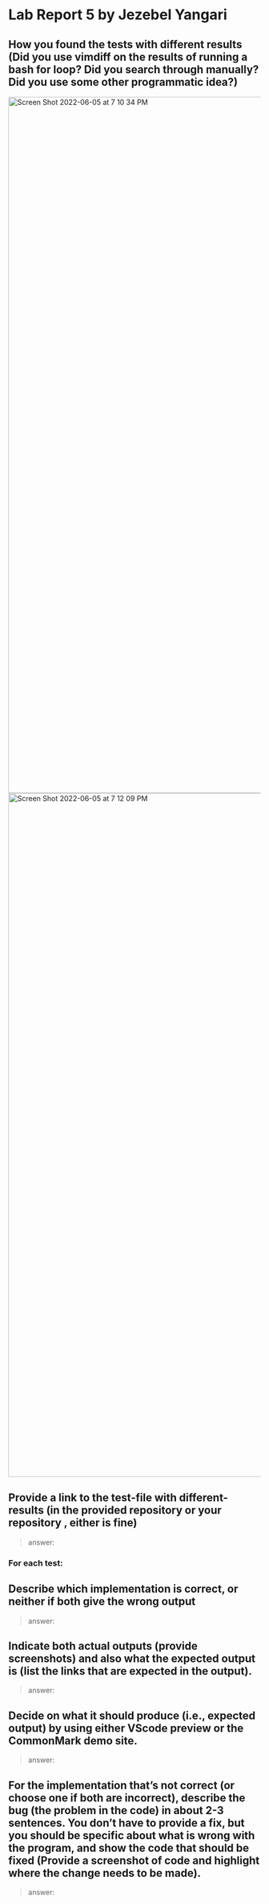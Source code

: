 # Lab Report 5 by Jezebel Yangari

## How you found the tests with different results (Did you use vimdiff on the results of running a bash for loop? Did you search through manually? Did you use some other programmatic idea?)
<img width="1389" alt="Screen Shot 2022-06-05 at 7 10 34 PM" src="https://user-images.githubusercontent.com/103277481/172083145-9b4bd955-6970-4442-a675-73aae7ca4d0b.png">
<img width="1364" alt="Screen Shot 2022-06-05 at 7 12 09 PM" src="https://user-images.githubusercontent.com/103277481/172083284-36679585-035e-4934-b6be-d4052a9150ee.png">


## Provide a link to the test-file with different-results (in the provided repository or your repository , either is fine)
> answer:

### For each test:
## Describe which implementation is correct, or neither if both give the wrong output
> answer:
## Indicate both actual outputs (provide screenshots) and also what the expected output is (list the links that are expected in the output).
> answer:

## Decide on what it should produce (i.e., expected output) by using either VScode preview or the CommonMark demo site. 
> answer:

## For the implementation that’s not correct (or choose one if both are incorrect), describe the bug (the problem in the code) in about 2-3 sentences. You don’t have to provide a fix, but you should be specific about what is wrong with the program, and show the code that should be fixed (Provide a screenshot of code and highlight where the change needs to be made).
> answer:
